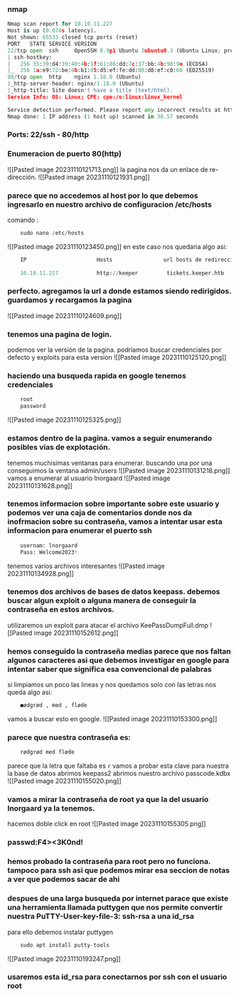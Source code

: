### nmap
```python
Nmap scan report for 10.10.11.227
Host is up (0.074s latency).
Not shown: 65533 closed tcp ports (reset)
PORT   STATE SERVICE VERSION
22/tcp open  ssh     OpenSSH 8.9p1 Ubuntu 3ubuntu0.3 (Ubuntu Linux; protocol 2.0)
| ssh-hostkey: 
|   256 35:39:d4:39:40:4b:1f:61:86:dd:7c:37:bb:4b:98:9e (ECDSA)
|_  256 1a:e9:72:be:8b:b1:05:d5:ef:fe:dd:80:d8:ef:c0:66 (ED25519)
80/tcp open  http    nginx 1.18.0 (Ubuntu)
|_http-server-header: nginx/1.18.0 (Ubuntu)
|_http-title: Site doesn't have a title (text/html).
Service Info: OS: Linux; CPE: cpe:/o:linux:linux_kernel

Service detection performed. Please report any incorrect results at https://nmap.org/submit/ .
Nmap done: 1 IP address (1 host up) scanned in 30.57 seconds
```
### Ports: 22/ssh - 80/http

### Enumeracion de puerto 80(http)
![[Pasted image 20231110121713.png]]
la pagina nos da un enlace de re-dirección.
![[Pasted image 20231110121931.png]]
### parece que no accedemos al host por lo que debemos ingresarlo en nuestro archivo de configuracion /etc/hosts
comando :
```python
	sudo nano /etc/hosts
```
![[Pasted image 20231110123450.png]]
en este caso nos quedaria algo asi:
```python
	IP                      Hosts                url hosts de redireccion
	
	10.10.11.227            http://keeper         tickets.keeper.htb 
```
### perfecto. agregamos la url a donde estamos siendo redirigidos. guardamos y recargamos la pagina
![[Pasted image 20231110124609.png]]
### tenemos una pagina de login.
podemos ver la versión de la pagina. podriamos buscar credenciales por defecto y exploits para esta version
![[Pasted image 20231110125120.png]]
### haciendo una busqueda rapida en google tenemos credenciales
```python
	root
	password
```
![[Pasted image 20231110125325.png]]
### estamos dentro de la pagina. vamos a seguir enumerando posibles vías de explotación.
tenemos muchisimas ventanas para enumerar. buscando una por una conseguimos la ventana admin/users
![[Pasted image 20231110131218.png]]
vamos a enumerar al usuario Inorgaard
![[Pasted image 20231110131628.png]]
### tenemos informacion sobre importante sobre este usuario y podemos ver una caja de comentarios donde nos da inofrmacion sobre su contraseña, vamos a intentar usar esta informacion para enumerar el puerto ssh
```python 
	usernam: lnorgaard
	Pass: Welcome2023!
```
tenemos varios archivos interesantes 
![[Pasted image 20231110134928.png]]
### tenemos dos archivos de bases de datos keepass. debemos buscar algun exploit o alguna manera de conseguir la contraseña en estos archivos. 
utilizaremos un exploit para atacar el archivo KeePassDumpFull.dmp 
![[Pasted image 20231110152612.png]]
### hemos conseguido la contraseña medias parece que nos faltan algunos caracteres asi que debemos investigar en google para intentar saber que significa esa convencional de palabras

si limpiamos un poco las lineas y nos quedamos solo con las letras nos queda algo asi:
```python
	●ødgrød , med , fløde
```
vamos a buscar esto en google.
![[Pasted image 20231110153300.png]]
### parece que nuestra contraseña es:
```python
	rødgrød med fløde
```
parece que la letra que faltaba es `r` vamos a probar esta clave para nuestra la base de datos
abrimos keepass2 abrimos nuestro archivo passcode.kdbx
![[Pasted image 20231110155020.png]]
### vamos a mirar la contraseña de root ya que la del usuario lnorgaard ya la tenemos. 
hacemos doble click en root
![[Pasted image 20231110155305.png]]
### passwd:F4><3K0nd!
### hemos probado la contraseña para root pero no funciona. tampoco para ssh asi que podemos mirar esa seccion de notas a ver que podemos sacar de ahi

### despues de una larga busqueda por internet parace que existe una herramienta llamada puttygen que nos permite convertir nuestra PuTTY-User-key-file-3: ssh-rsa a una id_rsa 
para ello debemos instalar puttygen
```python
	sudo apt install putty-tools
```
![[Pasted image 20231110193247.png]]
### usaremos esta id_rsa para conectarnos por ssh con el usuario root
